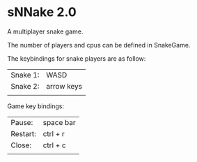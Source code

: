 # sNNake 2.0

A multiplayer snake game.

The number of players and cpus can be defined in SnakeGame.

The keybindings for snake players are as follow:

|||
|---|---|
Snake 1:    | WASD
Snake 2:    | arrow keys
|||

Game key bindings:

|||
|---|---|
Pause:      | space bar
Restart:    | ctrl + r
Close:      | ctrl + c
|||